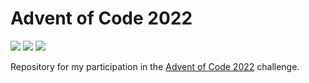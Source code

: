 # Advent of Code 2022

![](https://img.shields.io/badge/Day%20📅-15-blue)
![](https://img.shields.io/badge/Stars%20⭐-26-yellow)
![](https://img.shields.io/badge/Days%20Completed%20✅-13-darkgreen)

Repository for my participation in the [Advent of Code 2022](https://adventofcode.com/2022) challenge.
